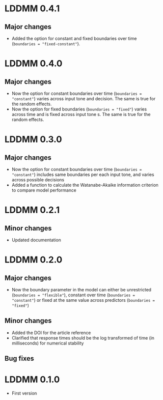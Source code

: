 
# LDDMM 0.4.1

## Major changes

* Added the option for constant and fixed boundaries over time (`boundaries = "fixed-constant"`).

# LDDMM 0.4.0

## Major changes

* Now the option for constant boundaries over time (`boundaries = "constant"`) varies across input tone and decision. The same is true for the random effects. 
* Now the option for fixed boundaries (`boundaries = "fixed"`) varies across time and is fixed across input tone s. The same is true for the random effects.

# LDDMM 0.3.0

## Major changes

* Now the option for constant boundaries over time (`boundaries = "constant"`) includes same boundaries per each input tone, and varies across possible decisions
* Added a function to calculate the Watanabe-Akaike information criterion to compare model performance

# LDDMM 0.2.1


## Minor changes

* Updated documentation


# LDDMM 0.2.0

## Major changes

* Now the boundary parameter in the model can either be unrestricted (`boundaries = "flexible"`), constant over time (`boundaries = "constant"`) or fixed at the same value across predictors (`boundaries = "fixed"`)

## Minor changes

* Added the DOI for the article reference
* Clarified that response times should be the log transformed of time (in milliseconds) for numerical stability

## Bug fixes


# LDDMM 0.1.0

* First version
